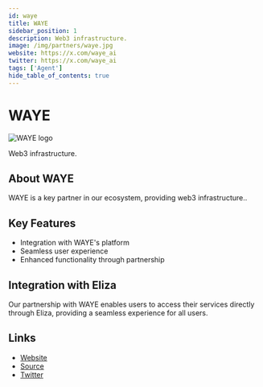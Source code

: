 ```yaml
---
id: waye
title: WAYE
sidebar_position: 1
description: Web3 infrastructure.
image: /img/partners/waye.jpg
website: https://x.com/waye_ai
twitter: https://x.com/waye_ai
tags: ['Agent']
hide_table_of_contents: true
---
```


# WAYE

<div className="partner-logo">
  <img src="/img/partners/waye.jpg" alt="WAYE logo" />
</div>

Web3 infrastructure.

## About WAYE

WAYE is a key partner in our ecosystem, providing web3 infrastructure..

## Key Features

- Integration with WAYE's platform
- Seamless user experience
- Enhanced functionality through partnership

## Integration with Eliza

Our partnership with WAYE enables users to access their services directly through Eliza, providing a seamless experience for all users.

## Links

- [Website](https://x.com/waye_ai)
- [Source](https://x.com/waye_ai)
- [Twitter](https://x.com/waye_ai)
